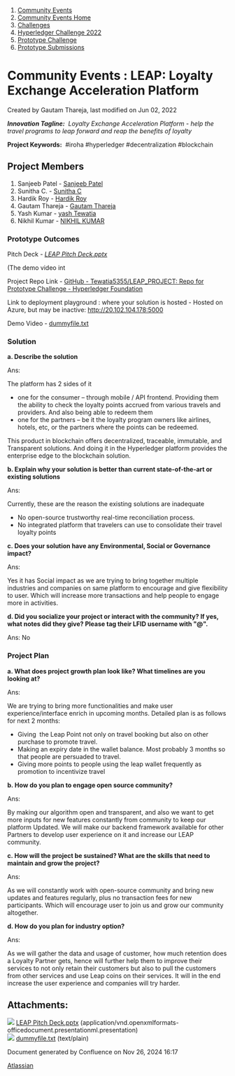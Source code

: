 1. [Community Events](index.html)
2. [Community Events Home](Community-Events-Home_21790731.html)
3. [Challenges](Challenges_21792347.html)
4. [Hyperledger Challenge 2022](Hyperledger-Challenge-2022_21792351.html)
5. [Prototype Challenge](Prototype-Challenge_21792363.html)
6. [Prototype Submissions](Prototype-Submissions_21793182.html)

# Community Events : LEAP: Loyalty Exchange Acceleration Platform

Created by Gautam Thareja, last modified on Jun 02, 2022

***Innovation Tagline:**  Loyalty Exchange Acceleration Platform - help the travel programs to leap forward and reap the benefits of loyalty*

**Project Keywords:**  #iroha #hyperledger #decentralization #blockchain

## Project Members

1. Sanjeeb Patel - [Sanjeeb Patel](https://lf-hyperledger.atlassian.net/wiki/people/5cf531bd623cba0f42dff1a3?ref=confluence)
2. Sunitha C. - [Sunitha C](https://lf-hyperledger.atlassian.net/wiki/people/712020:078135e9-a381-4bb6-9c39-7f5bc0941baf?ref=confluence)
3. Hardik Roy - [Hardik Roy](https://lf-hyperledger.atlassian.net/wiki/people/5e1d76535523db0ca66a33f9?ref=confluence)
4. Gautam Thareja - [Gautam Thareja](https://lf-hyperledger.atlassian.net/wiki/people/712020:14ab9dca-d818-41a5-8888-7fc2d54daba2?ref=confluence)
5. Yash Kumar - [yash Tewatia](https://lf-hyperledger.atlassian.net/wiki/people/70121:2be30f79-c1a7-4088-9f44-018e86f05819?ref=confluence)
6. Nikhil Kumar - [NIKHIL KUMAR](https://lf-hyperledger.atlassian.net/wiki/people/712020:9e3a1c00-f285-478d-8585-9bff271f54cf?ref=confluence)

### Prototype Outcomes

Pitch Deck *- [LEAP Pitch Deck.pptx](attachments/21793241/21793243.pptx)*

(The demo video int 

Project Repo Link - [GitHub - Tewatia5355/LEAP\_PROJECT: Repo for Prototype Challenge - Hyperledger Foundation](https://github.com/Tewatia5355/LEAP_PROJECT)

Link to deployment playground : where your solution is hosted - Hosted on Azure, but may be inactive: http://20.102.104.178:5000

Demo Video - [dummyfile.txt](attachments/21793241/21793244.txt)

### Solution

**a. Describe the solution**

Ans: 

The platform has 2 sides of it

- one for the consumer – through mobile / API frontend. Providing them the ability to check the loyalty points accrued from various travels and providers. And also being able to redeem them
- one for the partners – be it the loyalty program owners like airlines, hotels, etc, or the partners where the points can be redeemed.

This product in blockchain offers decentralized, traceable, immutable, and Transparent solutions. And doing it in the Hyperledger platform provides the enterprise edge to the blockchain solution.

**b. Explain why your solution is better than current state-of-the-art or existing solutions**

Ans: 

Currently, these are the reason the existing solutions are inadequate​

- No open-source trustworthy real-time reconciliation process.​
- No integrated platform that travelers can use to consolidate their travel loyalty points​

**c. Does your solution have any Environmental, Social or Governance impact?**

Ans:

Yes it has Social impact as we are trying to bring together multiple industries and companies on same platform to encourage and give flexibility to user. Which will increase more transactions and help people to engage more in activities.

**d. Did you socialize your project or interact with the community? If yes, what notes did they give? Please tag their LFID username with "@".**

Ans: No

### Project Plan

**a. What does project growth plan look like? What timelines are you looking at?**

Ans:

We are trying to bring more functionalities and make user experience/interface enrich in upcoming months. Detailed plan is as follows for next 2 months:

- Giving  the Leap Point not only on travel booking but also on other purchase to promote travel.​
- Making an expiry date in the wallet balance. Most probably 3 months so that people are persuaded to travel.​
- Giving more points to people using the leap wallet frequently as promotion to incentivize travel

**b. How do you plan to engage open source community?**

Ans:

By making our algorithm open and transparent, and also we want to get more inputs for new features constantly from community to keep our platform Updated. We will make our backend framework available for other Partners to develop user experience on it and increase our LEAP community.

**c. How will the project be sustained? What are the skills that need to maintain and grow the project?**

Ans:

As we will constantly work with open-source community and bring new updates and features regularly, plus no transaction fees for new participants. Which will encourage user to join us and grow our community altogether.

**d. How do you plan for industry option?**

Ans:

As we will gather the data and usage of customer, how much retention does a Loyalty Partner gets, hence will further help them to improve their services to not only retain their customers but also to pull the customers from other services and use Leap coins on their services. It will in the end increase the user experience and companies will try harder. 

## Attachments:

![](images/icons/bullet_blue.gif) [LEAP Pitch Deck.pptx](attachments/21793241/21793243.pptx) (application/vnd.openxmlformats-officedocument.presentationml.presentation)  
![](images/icons/bullet_blue.gif) [dummyfile.txt](attachments/21793241/21793244.txt) (text/plain)

Document generated by Confluence on Nov 26, 2024 16:17

[Atlassian](http://www.atlassian.com/)
